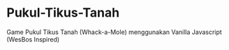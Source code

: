 # Pukul-Tikus-Tanah
Game Pukul Tikus Tanah (Whack-a-Mole) menggunakan Vanilla Javascript (WesBos Inspired)
